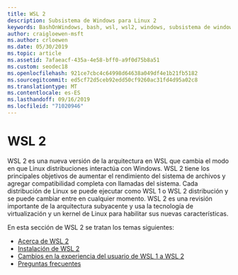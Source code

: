 ```yaml
---
title: WSL 2
description: Subsistema de Windows para Linux 2
keywords: BashOnWindows, bash, wsl, wsl2, windows, subsistema de windows para linux, subsistemawindows, ubuntu, debian, suse, windows 10, instalación
author: craigloewen-msft
ms.author: crloewen
ms.date: 05/30/2019
ms.topic: article
ms.assetid: 7afaeacf-435a-4e58-bff0-a9f0d75b8a51
ms.custom: seodec18
ms.openlocfilehash: 921ce7cbc4c64998d64638a049df4e1b21fb5182
ms.sourcegitcommit: ed5cf72d5ceb92edd50cf9260ac31fd4d95a02c8
ms.translationtype: MT
ms.contentlocale: es-ES
ms.lasthandoff: 09/16/2019
ms.locfileid: "71020946"
---
```

# <a name="wsl-2"></a>WSL 2

WSL 2 es una nueva versión de la arquitectura en WSL que cambia el modo en que Linux distribuciones interactúa con Windows. WSL 2 tiene los principales objetivos de aumentar el rendimiento del sistema de archivos y agregar compatibilidad completa con llamadas del sistema. Cada distribución de Linux se puede ejecutar como WSL 1 o WSL 2 distribución y se puede cambiar entre en cualquier momento. WSL 2 es una revisión importante de la arquitectura subyacente y usa la tecnología de virtualización y un kernel de Linux para habilitar sus nuevas características.

En esta sección de WSL 2 se tratan los temas siguientes:

* [Acerca de WSL 2](./wsl2-about.md)
* [Instalación de WSL 2](./wsl2-install.md)
* [Cambios en la experiencia del usuario de WSL 1 a WSL 2](./wsl2-ux-changes.md)
* [Preguntas frecuentes](./wsl2-faq.md)